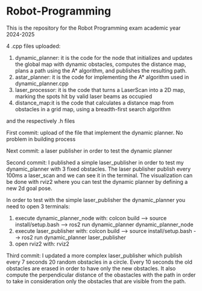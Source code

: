 # Robot-Programming
This is the repository for the Robot Programming exam academic year 2024-2025

4 .cpp files uploaded:
  1. dynamic_planner: it is the code for the node that initializes and updates the global map with dynamic obstacles, computes the distance map, plans a path using the A* algorithm, and publishes the resulting path.
  2. astar_planner: it is the code for implementing the A* algorithm used in dynamic_planner.cpp
  3. laser_processor: it is the code that turns a LaserScan into a 2D map, marking the spots hit by valid laser beams as occupied
  4. distance_map:it is the code that calculates a distance map from obstacles in a grid map, using a breadth-first search algorithm

and the respectively .h files

First commit: upload of the file that implement the dynamic planner. No problem in building process

Next commit: a laser publisher in order to test the dynamic planner

Second commit: I published a simple laser_publisher in order to test my dynamic_planner with 3 fixed obstacles. The laser publisher publish every 100ms a laser_scan and we can see it in the terminal. The visualization can be done with rviz2 where you can test the dynamic planner by defining a new 2d goal pose. 

In order to test with the simple laser_publisher the dynamic_planner you need to open 3 terminals:
  1. execute dynamic_planner_node with: colcon build --> source install/setup.bash --> ros2 run dynamic_planner dynamic_planner_node
  2. execute laser_publisher with: colcon build --> source install/setup.bash --> ros2 run dynamic_planner laser_publisher
  3. open  rviz2 with: rviz2
   
Third commit: I updated a more complex laser_publisher which publish every 7 seconds 20 random obstacles in a circle. Every 10 seconds the old obstacles are erased in order to have only the new obstacles. It also compute the perpendicular distance of the obastacles with the path in order to take in consideration only the obstacles that are visible from the path. 
